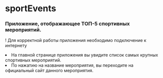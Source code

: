 # sportEvents

### Приложение, отображающее ТОП-5 спортивных мероприятий.
! Для корректной работы приложения необходимо подключение к интернету


<li>На главной странице приложения вы увидите список самых крупных спортивных мероприятий.
<li>По нажатию на название мероприятия, вы переходите на официальный сайт данного мероприятия. 
